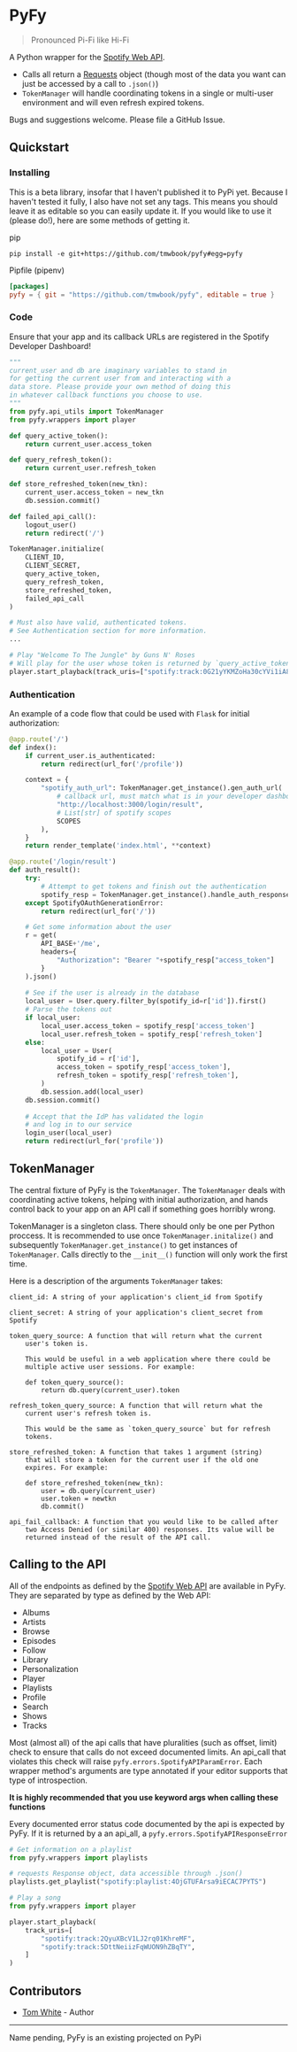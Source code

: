 # PyFy
> Pronounced Pi-Fi like Hi-Fi

A Python wrapper for the [Spotify Web API](https://developer.spotify.com/documentation/web-api/).

* Calls all return a [Requests](https://requests.readthedocs.io/en/master/) object (though most of the data you want can just be accessed by a call to `.json()`)
* `TokenManager` will handle coordinating tokens in a single or multi-user environment and will even refresh expired tokens.

Bugs and suggestions welcome. Please file a GitHub Issue.

## Quickstart

### Installing
This is a beta library, insofar that I haven't published it to PyPi yet.
Because I haven't tested it fully, I also have not set any tags.
This means you should leave it as editable so you can easily update it.
If you would like to use it (please do!), here are some methods of getting it.

pip
```
pip install -e git+https://github.com/tmwbook/pyfy#egg=pyfy
```
Pipfile (pipenv)
```toml
[packages]
pyfy = { git = "https://github.com/tmwbook/pyfy", editable = true }
```

### Code
Ensure that your app and its callback URLs are registered in the Spotify Developer Dashboard!

```python
"""
current_user and db are imaginary variables to stand in
for getting the current user from and interacting with a
data store. Please provide your own method of doing this
in whatever callback functions you choose to use.
"""
from pyfy.api_utils import TokenManager
from pyfy.wrappers import player

def query_active_token():
    return current_user.access_token

def query_refresh_token():
    return current_user.refresh_token

def store_refreshed_token(new_tkn):
    current_user.access_token = new_tkn
    db.session.commit()

def failed_api_call():
    logout_user()
    return redirect('/')

TokenManager.initialize(
    CLIENT_ID,
    CLIENT_SECRET,
    query_active_token,
    query_refresh_token,
    store_refreshed_token,
    failed_api_call
)

# Must also have valid, authenticated tokens.
# See Authentication section for more information.
...

# Play "Welcome To The Jungle" by Guns N' Roses
# Will play for the user whose token is returned by `query_active_token()`
player.start_playback(track_uris=["spotify:track:0G21yYKMZoHa30cYVi1iA8"])
```
### Authentication

An example of a code flow that could be used with `Flask` for initial authorization:
```python
@app.route('/')
def index():
    if current_user.is_authenticated:
        return redirect(url_for('/profile'))

    context = {
        "spotify_auth_url": TokenManager.get_instance().gen_auth_url(
            # callback url, must match what is in your developer dashboard
            "http://localhost:3000/login/result", 
            # List[str] of spotify scopes
            SCOPES 
        ),
    }
    return render_template('index.html', **context)

@app.route('/login/result')
def auth_result():
    try:
        # Attempt to get tokens and finish out the authentication
        spotify_resp = TokenManager.get_instance().handle_auth_response(request.url)
    except SpotifyOAuthGenerationError:
        return redirect(url_for('/'))

    # Get some information about the user
    r = get(
        API_BASE+'/me',
        headers={
            "Authorization": "Bearer "+spotify_resp["access_token"]
        }
    ).json()
    
    # See if the user is already in the database
    local_user = User.query.filter_by(spotify_id=r['id']).first()
    # Parse the tokens out
    if local_user:
        local_user.access_token = spotify_resp['access_token']
        local_user.refresh_token = spotify_resp['refresh_token']
    else:
        local_user = User(
            spotify_id = r['id'],
            access_token = spotify_resp['access_token'],
            refresh_token = spotify_resp['refresh_token'],
        )
        db.session.add(local_user)
    db.session.commit()
    
    # Accept that the IdP has validated the login
    # and log in to our service
    login_user(local_user)
    return redirect(url_for('profile'))
```

## TokenManager
The central fixture of PyFy is the `TokenManager`. The `TokenManager` deals with coordinating active tokens,
helping with initial authorization, and hands control back to your app on an API call if something goes horribly wrong.

TokenManager is a singleton class.
There should only be one per Python proccess.
It is recommended to use once `TokenManager.initalize()` and subsequently `TokenManager.get_instance()` to get instances of `TokenManager`.
Calls directly to the `__init__()` function will only work the first time.

Here is a description of the arguments `TokenManager` takes:
```
client_id: A string of your application's client_id from Spotify

client_secret: A string of your application's client_secret from Spotify

token_query_source: A function that will return what the current
    user's token is.

    This would be useful in a web application where there could be
    multiple active user sessions. For example:

    def token_query_source():
        return db.query(current_user).token

refresh_token_query_source: A function that will return what the
    current user's refresh token is.

    This would be the same as `token_query_source` but for refresh
    tokens.

store_refreshed_token: A function that takes 1 argument (string)
    that will store a token for the current user if the old one
    expires. For example:
    
    def store_refreshed_token(new_tkn):
        user = db.query(current_user)
        user.token = newtkn
        db.commit()

api_fail_callback: A function that you would like to be called after
    two Access Denied (or similar 400) responses. Its value will be
    returned instead of the result of the API call.
```

## Calling to the API
All of the endpoints as defined by the [Spotify Web API](https://developer.spotify.com/documentation/web-api/reference/) are available in PyFy.
They are separated by type as defined by the Web API:
* Albums
* Artists
* Browse
* Episodes
* Follow
* Library
* Personalization
* Player
* Playlists
* Profile
* Search
* Shows
* Tracks

Most (almost all) of the api calls that have pluralities (such as offset, limit) check to ensure that calls do not exceed documented limits.
An api_call that violates this check will raise `pyfy.errors.SpotifyAPIParamError`.
Each wrapper method's arguments are type annotated if your editor supports that type of introspection.

**It is highly recommended that you use keyword args when calling these functions**

Every documented error status code documented by the api is expected by PyFy.
If it is returned by a an api_all, a `pyfy.errors.SpotifyAPIResponseError`

```python
# Get information on a playlist
from pyfy.wrappers import playlists

# requests Response object, data accessible through .json()
playlists.get_playlist("spotify:playlist:4OjGTUFArsa9iECAC7PYTS")

# Play a song
from pyfy.wrappers import player

player.start_playback(
    track_uris=[
        "spotify:track:2QyuXBcV1LJ2rq01KhreMF",
        "spotify:track:5DttNeiizFqWUON9hZBqTY",
    ]
)
```

## Contributors
* [Tom White](https://github.com/tmwbook) - Author

---
Name pending, PyFy is an existing projected on PyPi
